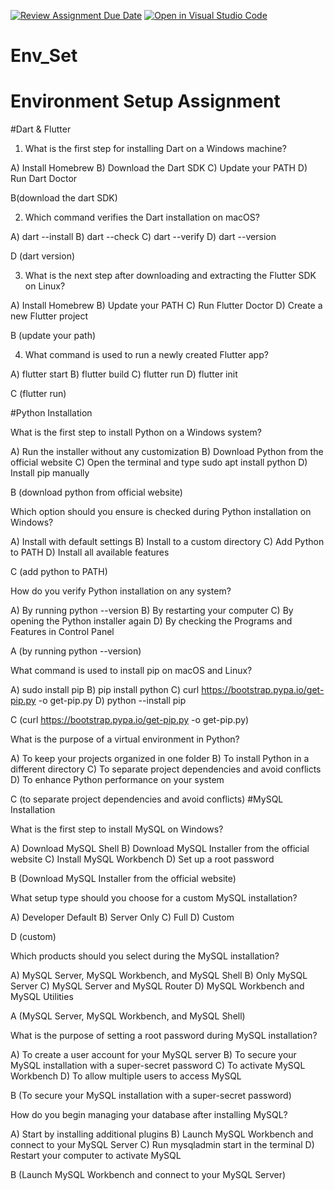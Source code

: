 [![Review Assignment Due Date](https://classroom.github.com/assets/deadline-readme-button-22041afd0340ce965d47ae6ef1cefeee28c7c493a6346c4f15d667ab976d596c.svg)](https://classroom.github.com/a/vnsr1XuU)
[![Open in Visual Studio Code](https://classroom.github.com/assets/open-in-vscode-2e0aaae1b6195c2367325f4f02e2d04e9abb55f0b24a779b69b11b9e10269abc.svg)](https://classroom.github.com/online_ide?assignment_repo_id=15652226&assignment_repo_type=AssignmentRepo)
# Env_Set

# Environment Setup Assignment

#Dart & Flutter

1. What is the first step for installing Dart on a Windows machine?

A) Install Homebrew
B) Download the Dart SDK
C) Update your PATH
D) Run Dart Doctor

B(download the dart SDK)

2. Which command verifies the Dart installation on macOS?

A) dart --install
B) dart --check
C) dart --verify
D) dart --version

D (dart version)

3. What is the next step after downloading and extracting the Flutter SDK on Linux?

A) Install Homebrew
B) Update your PATH
C) Run Flutter Doctor
D) Create a new Flutter project

B (update your path)

4. What command is used to run a newly created Flutter app?

A) flutter start
B) flutter build
C) flutter run
D) flutter init

C (flutter run) 

#Python Installation

What is the first step to install Python on a Windows system?

A) Run the installer without any customization
B) Download Python from the official website
C) Open the terminal and type sudo apt install python
D) Install pip manually

B (download python from official website)

Which option should you ensure is checked during Python installation on Windows?

A) Install with default settings
B) Install to a custom directory
C) Add Python to PATH
D) Install all available features

C (add python to PATH) 

How do you verify Python installation on any system?

A) By running python --version
B) By restarting your computer
C) By opening the Python installer again
D) By checking the Programs and Features in Control Panel

A (by running python --version) 

What command is used to install pip on macOS and Linux?

A) sudo install pip
B) pip install python
C) curl https://bootstrap.pypa.io/get-pip.py -o get-pip.py
D) python --install pip

C (curl https://bootstrap.pypa.io/get-pip.py -o get-pip.py)

What is the purpose of a virtual environment in Python?

A) To keep your projects organized in one folder
B) To install Python in a different directory
C) To separate project dependencies and avoid conflicts
D) To enhance Python performance on your system

C (to separate project dependencies and avoid conflicts)
#MySQL Installation


What is the first step to install MySQL on Windows?

A) Download MySQL Shell
B) Download MySQL Installer from the official website
C) Install MySQL Workbench
D) Set up a root password

B (Download MySQL Installer from the official website)

What setup type should you choose for a custom MySQL installation?

A) Developer Default
B) Server Only
C) Full
D) Custom

D (custom)

Which products should you select during the MySQL installation?

A) MySQL Server, MySQL Workbench, and MySQL Shell
B) Only MySQL Server
C) MySQL Server and MySQL Router
D) MySQL Workbench and MySQL Utilities

A (MySQL Server, MySQL Workbench, and MySQL Shell)

What is the purpose of setting a root password during MySQL installation?

A) To create a user account for your MySQL server
B) To secure your MySQL installation with a super-secret password
C) To activate MySQL Workbench
D) To allow multiple users to access MySQL

B (To secure your MySQL installation with a super-secret password)

How do you begin managing your database after installing MySQL?

A) Start by installing additional plugins
B) Launch MySQL Workbench and connect to your MySQL Server
C) Run mysqladmin start in the terminal
D) Restart your computer to activate MySQL

B (Launch MySQL Workbench and connect to your MySQL Server)
